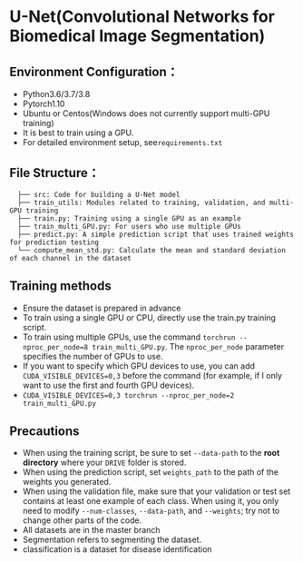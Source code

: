 # U-Net(Convolutional Networks for Biomedical Image Segmentation)

## Environment Configuration：
* Python3.6/3.7/3.8
* Pytorch1.10
* Ubuntu or Centos(Windows does not currently support multi-GPU training)
* It is best to train using a GPU.
* For detailed environment setup, see`requirements.txt`

## File Structure：
```
  ├── src: Code for building a U-Net model
  ├── train_utils: Modules related to training, validation, and multi-GPU training
  ├── train.py: Training using a single GPU as an example
  ├── train_multi_GPU.py: For users who use multiple GPUs
  ├── predict.py: A simple prediction script that uses trained weights for prediction testing
  └── compute_mean_std.py: Calculate the mean and standard deviation of each channel in the dataset
```


## Training methods
* Ensure the dataset is prepared in advance
* To train using a single GPU or CPU, directly use the train.py training script.
* To train using multiple GPUs, use the command `torchrun --nproc_per_node=8 train_multi_GPU.py`. The `nproc_per_node` parameter specifies the number of GPUs to use.
* If you want to specify which GPU devices to use, you can add `CUDA_VISIBLE_DEVICES=0,3` before the command (for example, if I only want to use the first and fourth GPU devices).
* `CUDA_VISIBLE_DEVICES=0,3 torchrun --nproc_per_node=2 train_multi_GPU.py`

## Precautions
* When using the training script, be sure to set `--data-path` to the **root directory** where your `DRIVE` folder is stored.
* When using the prediction script, set `weights_path` to the path of the weights you generated.
* When using the validation file, make sure that your validation or test set contains at least one example of each class. When using it, you only need to modify `--num-classes`, `--data-path`, and `--weights`; try not to change other parts of the code.
* All datasets are in the master branch
* Segmentation refers to segmenting the dataset.
* classification is a dataset for disease identification
